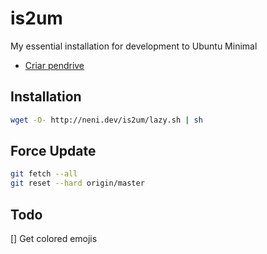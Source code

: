 # is2um
My essential installation for development to Ubuntu Minimal
* [Criar pendrive](https://www.reddit.com/user/nenitfate/comments/bcm30b/criar_pendrive_bootavel_no_ubuntu/)

## Installation
```bash
wget -O- http://neni.dev/is2um/lazy.sh | sh
```

## Force Update
```bash
git fetch --all
git reset --hard origin/master
```

## Todo
[] Get colored emojis
